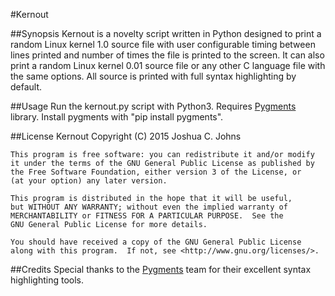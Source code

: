 #Kernout

##Synopsis
Kernout is a novelty script written in Python designed to print a random Linux kernel 1.0 source file with user configurable timing between lines printed and number of times the file is printed to the screen. It can also print a random Linux kernel 0.01 source file or any other C language file with the same options. All source is printed with full syntax highlighting by default.

##Usage
Run the kernout.py script with Python3. Requires [Pygments](http://pygments.org/) library. Install pygments with "pip install pygments".

##License
    Kernout
    Copyright (C) 2015 Joshua C. Johns

    This program is free software: you can redistribute it and/or modify
    it under the terms of the GNU General Public License as published by
    the Free Software Foundation, either version 3 of the License, or
    (at your option) any later version.

    This program is distributed in the hope that it will be useful,
    but WITHOUT ANY WARRANTY; without even the implied warranty of
    MERCHANTABILITY or FITNESS FOR A PARTICULAR PURPOSE.  See the
    GNU General Public License for more details.

    You should have received a copy of the GNU General Public License
    along with this program.  If not, see <http://www.gnu.org/licenses/>.

##Credits
Special thanks to the [Pygments](http://pygments.org/) team for their excellent syntax highlighting tools.
